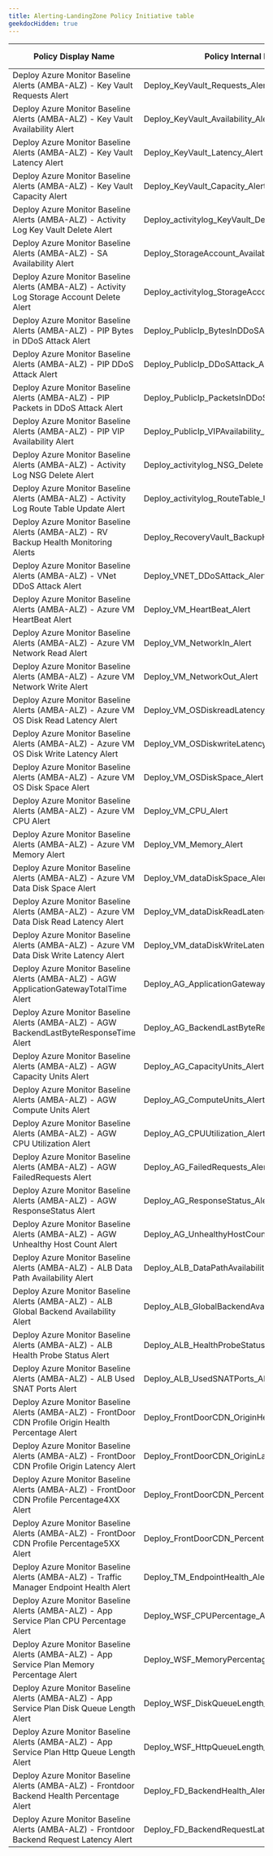 ```yaml
---
title: Alerting-LandingZone Policy Initiative table
geekdocHidden: true
---
```


| Policy Display Name | Policy Internal Name | Policy Reference ID | Policy code (JSON) | Default policy effect |
| ------------------- | -------------------- |-------------------- | ------------------ | --------------------- |
| Deploy Azure Monitor Baseline Alerts (AMBA-ALZ) - Key Vault Requests Alert | Deploy_KeyVault_Requests_Alert | ALZ_KVRequest | [Deploy-KV-Requests-Alert.json](../../../../services/KeyVault/vaults/Deploy-KV-Requests-Alert.json) | disabled |
| Deploy Azure Monitor Baseline Alerts (AMBA-ALZ) - Key Vault Availability Alert | Deploy_KeyVault_Availability_Alert | ALZ_KvAvailability | [Deploy-KV-Availability-Alert.json](../../../../services/KeyVault/vaults/Deploy-KV-Availability-Alert.json) | disabled |
| Deploy Azure Monitor Baseline Alerts (AMBA-ALZ) - Key Vault Latency Alert | Deploy_KeyVault_Latency_Alert | ALZ_KvLatencyAvailability | [Deploy-KV-Latency-Alert.json](../../../../services/KeyVault/vaults/Deploy-KV-Latency-Alert.json) | disabled |
| Deploy Azure Monitor Baseline Alerts (AMBA-ALZ) - Key Vault Capacity Alert | Deploy_KeyVault_Capacity_Alert | ALZ_KVCapacity | [Deploy-KV-Capacity-Alert.json](../../../../services/KeyVault/vaults/Deploy-KV-Capacity-Alert.json) | disabled |
| Deploy Azure Monitor Baseline Alerts (AMBA-ALZ) - Activity Log Key Vault Delete Alert | Deploy_activitylog_KeyVault_Delete | ALZ_activityKVDelete | [Deploy-ActivityLog-KeyVault-Del.json](../../../../services/KeyVault/vaults/Deploy-ActivityLog-KeyVault-Del.json) | deployIfNotExists |
| Deploy Azure Monitor Baseline Alerts (AMBA-ALZ) - SA Availability Alert | Deploy_StorageAccount_Availability_Alert | ALZ_StorageAccountAvailability | [Deploy-SA-Availability-Alert.json](../../../../services/Storage/storageAccounts/Deploy-SA-Availability-Alert.json) | deployIfNotExists |
| Deploy Azure Monitor Baseline Alerts (AMBA-ALZ) - Activity Log Storage Account Delete Alert | Deploy_activitylog_StorageAccount_Delete | ALZ_activitySADelete | [Deploy-ActivityLog-SA-Delete-Alert.json](../../../../services/Storage/storageAccounts/Deploy-ActivityLog-SA-Delete-Alert.json) | deployIfNotExists |
| Deploy Azure Monitor Baseline Alerts (AMBA-ALZ) - PIP Bytes in DDoS Attack Alert | Deploy_PublicIp_BytesInDDoSAttack_Alert | ALZ_PIPBytesInDDoS | [Deploy-PIP-BytesInDDOSAttack-Alert.json](../../../../services/Network/publicIPAddresses/Deploy-PIP-BytesInDDOSAttack-Alert.json) | disabled |
| Deploy Azure Monitor Baseline Alerts (AMBA-ALZ) - PIP DDoS Attack Alert | Deploy_PublicIp_DDoSAttack_Alert | ALZ_PIPDDoSAttack | [Deploy-PIP-DDOSAttack-Alert.json](../../../../services/Network/publicIPAddresses/Deploy-PIP-DDOSAttack-Alert.json) | deployIfNotExists |
| Deploy Azure Monitor Baseline Alerts (AMBA-ALZ) - PIP Packets in DDoS Attack Alert | Deploy_PublicIp_PacketsInDDoSAttack_Alert | ALZ_PIPPacketsInDDoS | [Deploy-PIP-PacketsInDDOS-Alert.json](../../../../services/Network/publicIPAddresses/Deploy-PIP-PacketsInDDOS-Alert.json) | disabled |
| Deploy Azure Monitor Baseline Alerts (AMBA-ALZ) - PIP VIP Availability Alert | Deploy_PublicIp_VIPAvailability_Alert | ALZ_PIPVIPAvailability | [Deploy-PIP-VIPAvailability-Alert.json](../../../../services/Network/publicIPAddresses/Deploy-PIP-VIPAvailability-Alert.json) | deployIfNotExists |
| Deploy Azure Monitor Baseline Alerts (AMBA-ALZ) - Activity Log NSG Delete Alert | Deploy_activitylog_NSG_Delete | ALZ_activityNSGDelete | [Deploy-ActivityLog-NSG-Del.json](../../../../services/Network/networkSecurityGroups/Deploy-ActivityLog-NSG-Del.json) | deployIfNotExists |
| Deploy Azure Monitor Baseline Alerts (AMBA-ALZ) - Activity Log Route Table Update Alert | Deploy_activitylog_RouteTable_Update | ALZ_activityUDRUpdate | [Deploy-ActivityLog-RouteTable-Update.json](../../../../services/Network/routeTables/Deploy-ActivityLog-RouteTable-Update.json) | deployIfNotExists |
| Deploy Azure Monitor Baseline Alerts (AMBA-ALZ) - RV Backup Health Monitoring Alerts | Deploy_RecoveryVault_BackupHealthMonitor_Alert | ALZ_RVBackupHealthMonitor | [Modify-RSV-BackupHealth-Alert.json](../../../../services/RecoveryServices/vaults/Modify-RSV-BackupHealth-Alert.json) | modify |
| Deploy Azure Monitor Baseline Alerts (AMBA-ALZ) - VNet DDoS Attack Alert | Deploy_VNET_DDoSAttack_Alert | ALZ_VNETDDOSAttack | [Deploy-VNET-DDOSAttack-Alert.json](../../../../services/Network/virtualNetworks/Deploy-VNET-DDOSAttack-Alert.json) | deployIfNotExists |
| Deploy Azure Monitor Baseline Alerts (AMBA-ALZ) - Azure VM HeartBeat Alert | Deploy_VM_HeartBeat_Alert | ALZ_VMHeartBeatRG | [Deploy-VM-HeartBeat-Alert.json](../../../../services/Compute/virtualMachines/Deploy-VM-HeartBeat-Alert.json) | deployIfNotExists |
| Deploy Azure Monitor Baseline Alerts (AMBA-ALZ) - Azure VM Network Read Alert | Deploy_VM_NetworkIn_Alert | ALZ_VMNetworkIn | [Deploy-VM-NetworkIn-Alert.json](../../../../services/Compute/virtualMachines/Deploy-VM-NetworkIn-Alert.json) | deployIfNotExists |
| Deploy Azure Monitor Baseline Alerts (AMBA-ALZ) - Azure VM Network Write Alert | Deploy_VM_NetworkOut_Alert | ALZ_VMNetworkOut | [Deploy-VM-NetworkOut-Alert.json](../../../../services/Compute/virtualMachines/Deploy-VM-NetworkOut-Alert.json) | deployIfNotExists |
| Deploy Azure Monitor Baseline Alerts (AMBA-ALZ) - Azure VM OS Disk Read Latency Alert | Deploy_VM_OSDiskreadLatency_Alert | ALZ_VMOSDiskReadLatency | [Deploy-VM-OSDiskReadLatency-Alert.json](../../../../services/Compute/virtualMachines/Deploy-VM-OSDiskReadLatency-Alert.json) | deployIfNotExists |
| Deploy Azure Monitor Baseline Alerts (AMBA-ALZ) - Azure VM OS Disk Write Latency Alert | Deploy_VM_OSDiskwriteLatency_Alert | ALZ_VMOSDiskWriteLatency | [Deploy-VM-OSDiskWriteLatency-Alert.json](../../../../services/Compute/virtualMachines/Deploy-VM-OSDiskWriteLatency-Alert.json) | deployIfNotExists |
| Deploy Azure Monitor Baseline Alerts (AMBA-ALZ) - Azure VM OS Disk Space Alert | Deploy_VM_OSDiskSpace_Alert | ALZ_VMOSDiskSpace | [Deploy-VM-OSDiskSpace-Alert.json](../../../../services/Compute/virtualMachines/Deploy-VM-OSDiskSpace-Alert.json) | deployIfNotExists |
| Deploy Azure Monitor Baseline Alerts (AMBA-ALZ) - Azure VM CPU Alert | Deploy_VM_CPU_Alert | ALZ_VMPercentCPU | [Deploy-VM-PercentCPU-Alert.json](../../../../services/Compute/virtualMachines/Deploy-VM-PercentCPU-Alert.json) | deployIfNotExists |
| Deploy Azure Monitor Baseline Alerts (AMBA-ALZ) - Azure VM Memory Alert | Deploy_VM_Memory_Alert | ALZ_VMPercentMemory | [Deploy-VM-PercentMemory-Alert.json](../../../../services/Compute/virtualMachines/Deploy-VM-PercentMemory-Alert.json) | deployIfNotExists |
| Deploy Azure Monitor Baseline Alerts (AMBA-ALZ) - Azure VM Data Disk Space Alert | Deploy_VM_dataDiskSpace_Alert | ALZ_VMDataDiskSpace | [Deploy-VM-DataDiskSpace-Alert.json](../../../../services/Compute/virtualMachines/Deploy-VM-DataDiskSpace-Alert.json) | deployIfNotExists |
| Deploy Azure Monitor Baseline Alerts (AMBA-ALZ) - Azure VM Data Disk Read Latency Alert | Deploy_VM_dataDiskReadLatency_Alert | ALZ_VMDataDiskReadLatency | [Deploy-VM-DataDiskReadLatency-Alert.json](../../../../services/Compute/virtualMachines/Deploy-VM-DataDiskReadLatency-Alert.json) | deployIfNotExists |
| Deploy Azure Monitor Baseline Alerts (AMBA-ALZ) - Azure VM Data Disk Write Latency Alert | Deploy_VM_dataDiskWriteLatency_Alert | ALZ_VMDataDiskWriteLatency | [Deploy-VM-DataDiskWriteLatency-Alert.json](../../../../services/Compute/virtualMachines/Deploy-VM-DataDiskWriteLatency-Alert.json) | deployIfNotExists |
| Deploy Azure Monitor Baseline Alerts (AMBA-ALZ) - AGW ApplicationGatewayTotalTime Alert | Deploy_AG_ApplicationGatewayTotalTime_Alert | ALZ_AGWTotalTime | [Deploy-AGW-ApplicationGatewayTotalTime-Alert.json](../../../../services/Network/applicationGateways/Deploy-AGW-ApplicationGatewayTotalTime-Alert.json) | deployIfNotExists |
| Deploy Azure Monitor Baseline Alerts (AMBA-ALZ) - AGW BackendLastByteResponseTime Alert | Deploy_AG_BackendLastByteResponseTime_Alert | ALZ_AGWBackendLastByteResponseTime | [Deploy-AGW-BackendLastByteResponseTime-Alert.json](../../../../services/Network/applicationGateways/Deploy-AGW-BackendLastByteResponseTime-Alert.json) | deployIfNotExists |
| Deploy Azure Monitor Baseline Alerts (AMBA-ALZ) - AGW Capacity Units Alert | Deploy_AG_CapacityUnits_Alert | ALZ_AGWCapacityUnits | [Deploy-AGW-CapacityUnits-Alert.json](../../../../services/Network/applicationGateways/Deploy-AGW-CapacityUnits-Alert.json) | deployIfNotExists |
| Deploy Azure Monitor Baseline Alerts (AMBA-ALZ) - AGW Compute Units Alert | Deploy_AG_ComputeUnits_Alert | ALZ_AGWComputeUnits | [Deploy-AGW-ComputeUnits-Alert.json](../../../../services/Network/applicationGateways/Deploy-AGW-ComputeUnits-Alert.json) | deployIfNotExists |
| Deploy Azure Monitor Baseline Alerts (AMBA-ALZ) - AGW CPU Utilization Alert | Deploy_AG_CPUUtilization_Alert | ALZ_AGWCPUUtilization | [Deploy-AGW-CPUUtil-Alert.json](../../../../services/Network/applicationGateways/Deploy-AGW-CPUUtil-Alert.json) | deployIfNotExists |
| Deploy Azure Monitor Baseline Alerts (AMBA-ALZ) - AGW FailedRequests Alert | Deploy_AG_FailedRequests_Alert | ALZ_AGWFailedRequests | [Deploy-AGW-FailedRequests-Alert.json](../../../../services/Network/applicationGateways/Deploy-AGW-FailedRequests-Alert.json) | deployIfNotExists |
| Deploy Azure Monitor Baseline Alerts (AMBA-ALZ) - AGW ResponseStatus Alert | Deploy_AG_ResponseStatus_Alert | ALZ_AGWResponseStatus | [Deploy-AGW-ResponseStatus-Alert.json](../../../../services/Network/applicationGateways/Deploy-AGW-ResponseStatus-Alert.json) | deployIfNotExists |
| Deploy Azure Monitor Baseline Alerts (AMBA-ALZ) - AGW Unhealthy Host Count Alert | Deploy_AG_UnhealthyHostCount_Alert | ALZ_AGWUnhealthyHostCount | [Deploy-AGW-UnhealthyHostCount-Alert.json](../../../../services/Network/applicationGateways/Deploy-AGW-UnhealthyHostCount-Alert.json) | deployIfNotExists |
| Deploy Azure Monitor Baseline Alerts (AMBA-ALZ) - ALB Data Path Availability Alert | Deploy_ALB_DataPathAvailability_Alert | ALZ_LBDataPathAvailability | [Deploy-LB-DatapathAvailability-Alert.json](../../../../services/Network/loadBalancers/Deploy-LB-DatapathAvailability-Alert.json) | deployIfNotExists |
| Deploy Azure Monitor Baseline Alerts (AMBA-ALZ) - ALB Global Backend Availability Alert | Deploy_ALB_GlobalBackendAvailability_Alert | ALZ_LBGlobalBackendAvailability | [Deploy-LB-GlobalBackendAvailability-Alert.json](../../../../services/Network/loadBalancers/Deploy-LB-GlobalBackendAvailability-Alert.json) | deployIfNotExists |
| Deploy Azure Monitor Baseline Alerts (AMBA-ALZ) - ALB Health Probe Status Alert | Deploy_ALB_HealthProbeStatus_Alert | ALZ_LBHealthProbeStatus | [Deploy-LB-HealthProbeStatus-Alert.json](../../../../services/Network/loadBalancers/Deploy-LB-HealthProbeStatus-Alert.json) | deployIfNotExists |
| Deploy Azure Monitor Baseline Alerts (AMBA-ALZ) - ALB Used SNAT Ports Alert | Deploy_ALB_UsedSNATPorts_Alert | ALZ_LBUsedSNATPorts | [Deploy-LB-UsedSNATPorts-Alert.json](../../../../services/Network/loadBalancers/Deploy-LB-UsedSNATPorts-Alert.json) | deployIfNotExists |
| Deploy Azure Monitor Baseline Alerts (AMBA-ALZ) - FrontDoor CDN Profile Origin Health Percentage Alert | Deploy_FrontDoorCDN_OriginHealthPercentage_Alert | ALZ_CDNPOriginHealthPercentage | [Deploy-CDNP-OriginHealthPercentage-Alert.json](../../../../services/Cdn/profiles/Deploy-CDNP-OriginHealthPercentage-Alert.json) | deployIfNotExists |
| Deploy Azure Monitor Baseline Alerts (AMBA-ALZ) - FrontDoor CDN Profile Origin Latency Alert | Deploy_FrontDoorCDN_OriginLatency_Alert | ALZ_CDNPOriginLatency | [Deploy-CDNP-OriginLatency-Alert.json](../../../../services/Cdn/profiles/Deploy-CDNP-OriginLatency-Alert.json) | disabled |
| Deploy Azure Monitor Baseline Alerts (AMBA-ALZ) - FrontDoor CDN Profile Percentage4XX Alert | Deploy_FrontDoorCDN_Percentage4XX_Alert | ALZ_CDNPPercentage4XX | [Deploy-CDNP-Percentage4XX-Alert.json](../../../../services/Cdn/profiles/Deploy-CDNP-Percentage4XX-Alert.json) | deployIfNotExists |
| Deploy Azure Monitor Baseline Alerts (AMBA-ALZ) - FrontDoor CDN Profile Percentage5XX Alert | Deploy_FrontDoorCDN_Percentage5XX_Alert | ALZ_CDNPPercentage5XX | [Deploy-CDNP-Percentage5XX-Alert.json](../../../../services/Cdn/profiles/Deploy-CDNP-Percentage5XX-Alert.json) | deployIfNotExists |
| Deploy Azure Monitor Baseline Alerts (AMBA-ALZ) - Traffic Manager Endpoint Health Alert | Deploy_TM_EndpointHealth_Alert | ALZ_TMEndpointHealth | [Deploy-TM-EndpointHealth-Alert.json](../../../../services/Network/trafficmanagerprofiles/Deploy-TM-EndpointHealth-Alert.json) | deployIfNotExists |
| Deploy Azure Monitor Baseline Alerts (AMBA-ALZ) - App Service Plan CPU Percentage Alert | Deploy_WSF_CPUPercentage_Alert | ALZ_WSFCPUPercentage | [Deploy-WSF-CPUPercentage-Alert.json](../../../../services/Web/serverFarms/Deploy-WSF-CPUPercentage-Alert.json) | deployIfNotExists |
| Deploy Azure Monitor Baseline Alerts (AMBA-ALZ) - App Service Plan Memory Percentage Alert | Deploy_WSF_MemoryPercentage_Alert | ALZ_WSFMemoryPercentage | [Deploy-WSF-MemoryPercentage-Alert.json](../../../../services/Web/serverFarms/Deploy-WSF-MemoryPercentage-Alert.json) | deployIfNotExists |
| Deploy Azure Monitor Baseline Alerts (AMBA-ALZ) - App Service Plan Disk Queue Length Alert | Deploy_WSF_DiskQueueLength_Alert | ALZ_WSFDiskQueueLength | [Deploy-WSF-DiskQueueLength-Alert.json](../../../../services/Web/serverFarms/Deploy-WSF-DiskQueueLength-Alert.json) | deployIfNotExists |
| Deploy Azure Monitor Baseline Alerts (AMBA-ALZ) - App Service Plan Http Queue Length Alert | Deploy_WSF_HttpQueueLength_Alert | ALZ_WSFHttpQueueLength | [Deploy-WSF-HttpQueueLength-Alert.json](../../../../services/Web/serverFarms/Deploy-WSF-HttpQueueLength-Alert.json) | deployIfNotExists |
| Deploy Azure Monitor Baseline Alerts (AMBA-ALZ) - Frontdoor Backend Health Percentage Alert | Deploy_FD_BackendHealth_Alert | ALZ_FDBackendHealth | [Deploy-FD-BackendHealth-Alert.json](../../../../services/Network/frontDoors/Deploy-FD-BackendHealth-Alert.json) | disabled |
| Deploy Azure Monitor Baseline Alerts (AMBA-ALZ) - Frontdoor Backend Request Latency Alert | Deploy_FD_BackendRequestLatency_Alert | ALZ_FDBackendRequestLatency | [Deploy-FD-BackendRequestLatency-Alert.json](../../../../services/Network/frontDoors/Deploy-FD-BackendRequestLatency-Alert.json) | disabled |
